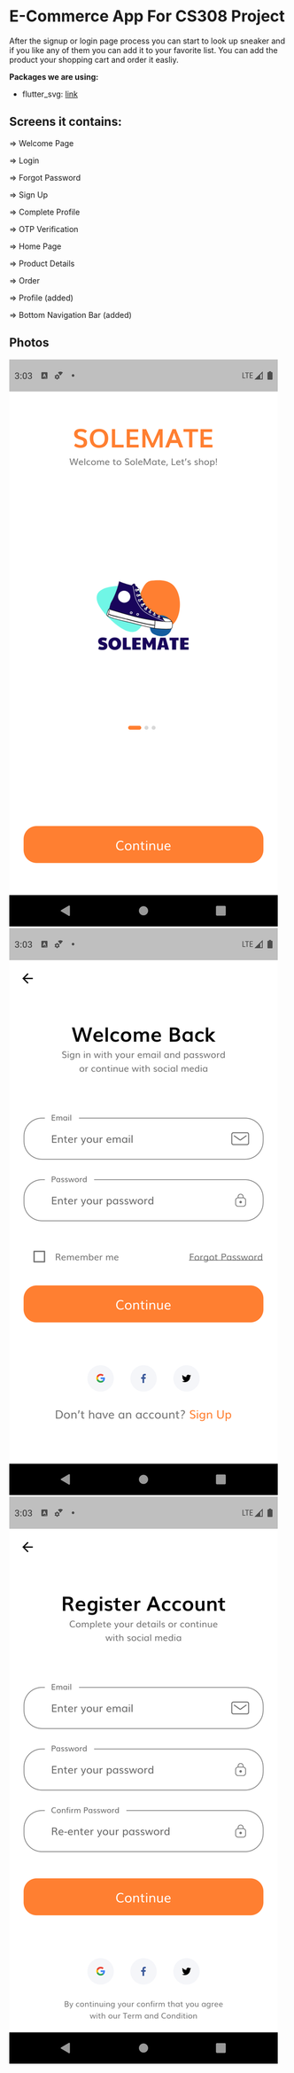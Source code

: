 # E-Commerce App For CS308 Project

After the signup or login page process you can start to look up sneaker and if you like any of them you can add it to your favorite list. You can add the product your shopping cart and order it easliy.


**Packages we are using:**

- flutter_svg: [link](https://pub.dev/packages/flutter_svg)


## Screens it contains:

=> Welcome Page

=> Login

=> Forgot Password

=> Sign Up

=> Complete Profile

=> OTP Verification

=> Home Page

=> Product Details

=> Order

=> Profile (added)

=> Bottom Navigation Bar (added)

## Photos
![Preview](/ss1.png)
![Preview](ss2.png)
![Preview](ss3.png)

